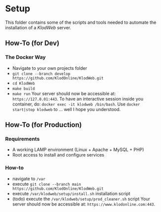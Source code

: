 # Setup

This folder contains some of the scripts and tools needed to automate the installation of a _KlodWeb_ server.

## How-To (for Dev)
### The Docker Way
 - Navigate to your own projects folder
 - `git clone --branch develop https://github.com/KlodOnline/KlodWeb.git`
 - `cd KlodWeb`
 - `make build`
 - `make run`
Your server should now be accessible at: `https://127.0.01:443`.
To have an interactive session inside you container, do: `docker exec -it klodweb /bin/bash`.
Use `docker start|stop klodweb` to ... well I hope you understood.

## How-To (for Production)
### Requirements
- A working LAMP environment (Linux + Apache + MySQL + PHP)
- Root access to install and configure services
### How-to
 - navigate to `/var`
 - execute `git clone --branch main https://github.com/KlodOnline/KlodWeb.git`
 - execute `/var/klodweb/setup/install.sh` installation script
 - (todo) execute the `/var/klodweb/setup/prod_cleaner.sh` script
Your server should now be accessible at: `https://www.klodonline.com:443`.
